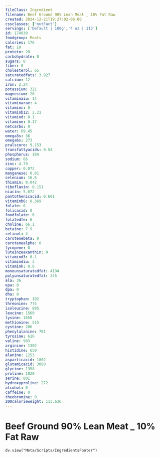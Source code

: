 ```yaml
---
fileClass: Ingredient
filename: Beef Ground 90% Lean Meat _ 10% Fat Raw
created: 2024-12-21T19:27:02-06:00
cssclasses: ['nutFact']
servings: ['Default | 100g','4 oz | 113']
id: 174030
foodgroup: Meats
calories: 176
fat: 10
protein: 20
carbohydrate: 0
sugars: 0
fiber: 0
cholesterol: 65
saturatedfats: 3.927
calcium: 12
iron: 2.24
potassium: 321
magnesium: 20
vitaminaiu: 14
vitaminarae: 4
vitaminc: 0
vitaminb12: 2.21
vitamind: 0.1
vitamine: 0.17
netcarbs: 0
water: 69.45
omega3s: 36
omega6s: 273
pralscore: 9.153
transfattyacids: 0.54
phosphorus: 184
sodium: 66
zinc: 4.79
copper: 0.072
manganese: 0.01
selenium: 16.6
thiamin: 0.042
riboflavin: 0.151
niacin: 5.072
pantothenicacid: 0.601
vitaminb6: 0.369
folate: 6
folicacid: 0
foodfolate: 6
folatedfe: 6
choline: 66.1
betaine: 7.9
retinol: 4
carotenebeta: 0
carotenealpha: 0
lycopene: 0
luteinzeaxanthin: 0
vitamind3: 0.1
vitamindiu: 3
vitamink: 0.8
monounsaturatedfat: 4194
polyunsaturatedfat: 345
ala: 36
epa: 0
dpa: 0
dha: 0
tryptophan: 102
threonine: 775
isoleucine: 885
leucine: 1560
lysine: 1658
methionine: 515
cystine: 206
phenylalanine: 781
tyrosine: 616
valine: 983
arginine: 1302
histidine: 650
alanine: 1253
asparticacid: 1802
glutamicacid: 3000
glycine: 1358
proline: 1020
serine: 801
hydroxyproline: 272
alcohol: 0
caffeine: 0
theobromine: 0
200calorieweight: 113.636
---
```


# Beef Ground 90% Lean Meat _ 10% Fat Raw

```dataviewjs
dv.view("Meta/Scripts/IngredientsFooter")
```